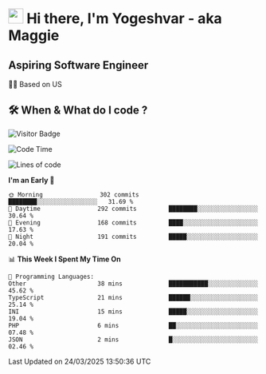 <h1><img src="https://emojis.slackmojis.com/emojis/images/1531849430/4246/blob-sunglasses.gif?1531849430" width="30"/> Hi there, I'm Yogeshvar - aka Maggie</h1>

## Aspiring Software Engineer
🏂🏻  Based on US 

## 🛠 When & What do I code ?  

![Visitor Badge](https://visitor-badge.feriirawann.repl.co?username=yogeshvar&repo=yogeshvar&label=Visitors&style=plastic&color=%23457BFF&contentType=svg)

<!--START_SECTION:waka-->
![Code Time](http://img.shields.io/badge/Code%20Time-2%2C921%20hrs%2047%20mins-blue)

![Lines of code](https://img.shields.io/badge/From%20Hello%20World%20I%27ve%20Written-3.9%20million%20lines%20of%20code-blue)

**I'm an Early 🐤** 

```text
🌞 Morning                302 commits         ████████░░░░░░░░░░░░░░░░░   31.69 % 
🌆 Daytime                292 commits         ████████░░░░░░░░░░░░░░░░░   30.64 % 
🌃 Evening                168 commits         ████░░░░░░░░░░░░░░░░░░░░░   17.63 % 
🌙 Night                  191 commits         █████░░░░░░░░░░░░░░░░░░░░   20.04 % 
```


📊 **This Week I Spent My Time On** 

```text
💬 Programming Languages: 
Other                    38 mins             ███████████░░░░░░░░░░░░░░   45.62 % 
TypeScript               21 mins             ██████░░░░░░░░░░░░░░░░░░░   25.14 % 
INI                      15 mins             █████░░░░░░░░░░░░░░░░░░░░   19.04 % 
PHP                      6 mins              ██░░░░░░░░░░░░░░░░░░░░░░░   07.48 % 
JSON                     2 mins              █░░░░░░░░░░░░░░░░░░░░░░░░   02.46 % 
```


 Last Updated on 24/03/2025 13:50:36 UTC
<!--END_SECTION:waka-->
